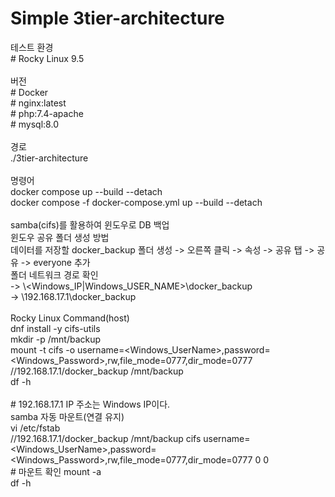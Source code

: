 # Simple 3tier-architecture
테스트 환경</br>
\# Rocky Linux 9.5</br>
</br>
버전</br>
\# Docker </br>
\# nginx:latest </br>
\# php:7.4-apache </br>
\# mysql:8.0 </br>
</br>
경로 </br>
./3tier-architecture </br>
</br>
명령어 </br>
docker compose up --build --detach </br>
docker compose -f docker-compose.yml up --build --detach </br>
</br>
samba(cifs)를 활용하여 윈도우로 DB 백업</br>
윈도우 공유 폴더 생성 방법</br>
데이터를 저장할 docker_backup 폴더 생성 -> 오른쪽 클릭 -> 속성 -> 공유 탭 -> 공유 -> everyone 추가</br>
폴더 네트워크 경로 확인 </br>
-> \\<Windows_IP|Windows_USER_NAME>\docker_backup</br>
-> \\192.168.17.1\docker_backup</br>
</br>
Rocky Linux Command(host)</br>
dnf install -y cifs-utils</br>
mkdir -p /mnt/backup</br>
mount -t cifs -o username=<Windows_UserName>,password=<Windows_Password>,rw,file_mode=0777,dir_mode=0777 //192.168.17.1/docker_backup /mnt/backup</br>
df -h</br>
</br>
\# 192.168.17.1 IP 주소는 Windows IP이다.
</br>
samba 자동 마운트(연결 유지)</br>
vi /etc/fstab</br>
//192.168.17.1/docker_backup /mnt/backup cifs username=<Windows_UserName>,password=<Windows_Password>,rw,file_mode=0777,dir_mode=0777 0 0</br>
\# 마운트 확인
mount -a</br>
df -h</br>
